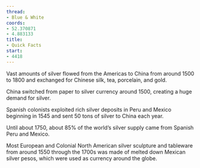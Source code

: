 ```yaml
---
thread:
- Blue & White
coords:
- 52.370871
- 4.883133
title:
- Quick Facts
start:
- 4418
---
```


Vast amounts of silver flowed from the Americas to China from around 1500 to 1800 and exchanged for Chinese silk, tea, porcelain, and gold.


China switched from paper to silver currency around 1500, creating a huge demand for silver.


Spanish colonists exploited rich silver deposits in Peru and Mexico beginning in 1545 and sent 50 tons of silver to China each year.


Until about 1750, about 85% of the world’s silver supply came from Spanish Peru and Mexico.


Most European and Colonial North American silver sculpture and tableware from around 1550 through the 1700s was made of melted down Mexican silver pesos, which were used as currency around the globe.  
